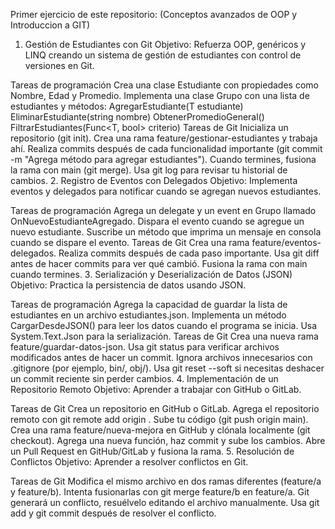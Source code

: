 Primer ejercicio de este repositorio: (Conceptos avanzados de OOP y Introduccion a GIT)

1. Gestión de Estudiantes con Git
Objetivo: Refuerza OOP, genéricos y LINQ creando un sistema de gestión de estudiantes con control de versiones en Git.

Tareas de programación
Crea una clase Estudiante con propiedades como Nombre, Edad y Promedio.
Implementa una clase Grupo<T> con una lista de estudiantes y métodos:
AgregarEstudiante(T estudiante)
EliminarEstudiante(string nombre)
ObtenerPromedioGeneral()
FiltrarEstudiantes(Func<T, bool> criterio)
Tareas de Git
Inicializa un repositorio (git init).
Crea una rama feature/gestionar-estudiantes y trabaja ahí.
Realiza commits después de cada funcionalidad importante (git commit -m "Agrega método para agregar estudiantes").
Cuando termines, fusiona la rama con main (git merge).
Usa git log para revisar tu historial de cambios.
2. Registro de Eventos con Delegados
Objetivo: Implementa eventos y delegados para notificar cuando se agregan nuevos estudiantes.

Tareas de programación
Agrega un delegate y un event en Grupo<T> llamado OnNuevoEstudianteAgregado.
Dispara el evento cuando se agregue un nuevo estudiante.
Suscribe un método que imprima un mensaje en consola cuando se dispare el evento.
Tareas de Git
Crea una rama feature/eventos-delegados.
Realiza commits después de cada paso importante.
Usa git diff antes de hacer commits para ver qué cambió.
Fusiona la rama con main cuando termines.
3. Serialización y Deserialización de Datos (JSON)
Objetivo: Practica la persistencia de datos usando JSON.

Tareas de programación
Agrega la capacidad de guardar la lista de estudiantes en un archivo estudiantes.json.
Implementa un método CargarDesdeJSON() para leer los datos cuando el programa se inicia.
Usa System.Text.Json para la serialización.
Tareas de Git
Crea una nueva rama feature/guardar-datos-json.
Usa git status para verificar archivos modificados antes de hacer un commit.
Ignora archivos innecesarios con .gitignore (por ejemplo, bin/, obj/).
Usa git reset --soft si necesitas deshacer un commit reciente sin perder cambios.
4. Implementación de un Repositorio Remoto
Objetivo: Aprender a trabajar con GitHub o GitLab.

Tareas de Git
Crea un repositorio en GitHub o GitLab.
Agrega el repositorio remoto con git remote add origin <URL>.
Sube tu código (git push origin main).
Crea una rama feature/nueva-mejora en GitHub y clónala localmente (git checkout).
Agrega una nueva función, haz commit y sube los cambios.
Abre un Pull Request en GitHub/GitLab y fusiona la rama.
5. Resolución de Conflictos
Objetivo: Aprender a resolver conflictos en Git.

Tareas de Git
Modifica el mismo archivo en dos ramas diferentes (feature/a y feature/b).
Intenta fusionarlas con git merge feature/b en feature/a.
Git generará un conflicto, resuélvelo editando el archivo manualmente.
Usa git add y git commit después de resolver el conflicto.
